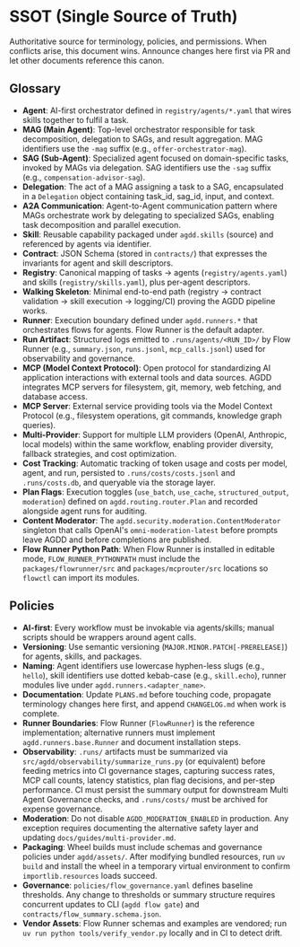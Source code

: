 # SSOT (Single Source of Truth)
Authoritative source for terminology, policies, and permissions. When conflicts arise, this document wins. Announce changes here first via PR and let other documents reference this canon.

## Glossary
- **Agent**: AI-first orchestrator defined in `registry/agents/*.yaml` that wires skills together to fulfil a task.
- **MAG (Main Agent)**: Top-level orchestrator responsible for task decomposition, delegation to SAGs, and result aggregation. MAG identifiers use the `-mag` suffix (e.g., `offer-orchestrator-mag`).
- **SAG (Sub-Agent)**: Specialized agent focused on domain-specific tasks, invoked by MAGs via delegation. SAG identifiers use the `-sag` suffix (e.g., `compensation-advisor-sag`).
- **Delegation**: The act of a MAG assigning a task to a SAG, encapsulated in a `Delegation` object containing task_id, sag_id, input, and context.
- **A2A Communication**: Agent-to-Agent communication pattern where MAGs orchestrate work by delegating to specialized SAGs, enabling task decomposition and parallel execution.
- **Skill**: Reusable capability packaged under `agdd.skills` (source) and referenced by agents via identifier.
- **Contract**: JSON Schema (stored in `contracts/`) that expresses the invariants for agent and skill descriptors.
- **Registry**: Canonical mapping of tasks -> agents (`registry/agents.yaml`) and skills (`registry/skills.yaml`), plus per-agent descriptors.
- **Walking Skeleton**: Minimal end-to-end path (registry -> contract validation -> skill execution -> logging/CI) proving the AGDD pipeline works.
- **Runner**: Execution boundary defined under `agdd.runners.*` that orchestrates flows for agents. Flow Runner is the default adapter.
- **Run Artifact**: Structured logs emitted to `.runs/agents/<RUN_ID>/` by Flow Runner (e.g., `summary.json`, `runs.jsonl`, `mcp_calls.jsonl`) used for observability and governance.
- **MCP (Model Context Protocol)**: Open protocol for standardizing AI application interactions with external tools and data sources. AGDD integrates MCP servers for filesystem, git, memory, web fetching, and database access.
- **MCP Server**: External service providing tools via the Model Context Protocol (e.g., filesystem operations, git commands, knowledge graph queries).
- **Multi-Provider**: Support for multiple LLM providers (OpenAI, Anthropic, local models) within the same workflow, enabling provider diversity, fallback strategies, and cost optimization.
- **Cost Tracking**: Automatic tracking of token usage and costs per model, agent, and run, persisted to `.runs/costs/costs.jsonl` and `.runs/costs.db`, and queryable via the storage layer.
- **Plan Flags**: Execution toggles (`use_batch`, `use_cache`, `structured_output`, `moderation`) defined on `agdd.routing.router.Plan` and recorded alongside agent runs for auditing.
- **Content Moderator**: The `agdd.security.moderation.ContentModerator` singleton that calls OpenAI's `omni-moderation-latest` before prompts leave AGDD and before completions are published.
- **Flow Runner Python Path**: When Flow Runner is installed in editable mode, `FLOW_RUNNER_PYTHONPATH` must include the `packages/flowrunner/src` and `packages/mcprouter/src` locations so `flowctl` can import its modules.

## Policies
- **AI-first**: Every workflow must be invokable via agents/skills; manual scripts should be wrappers around agent calls.
- **Versioning**: Use semantic versioning (`MAJOR.MINOR.PATCH[-PRERELEASE]`) for agents, skills, and packages.
- **Naming**: Agent identifiers use lowercase hyphen-less slugs (e.g., `hello`), skill identifiers use dotted kebab-case (e.g., `skill.echo`), runner modules live under `agdd.runners.<adapter_name>`.
- **Documentation**: Update `PLANS.md` before touching code, propagate terminology changes here first, and append `CHANGELOG.md` when work is complete.
- **Runner Boundaries**: Flow Runner (`FlowRunner`) is the reference implementation; alternative runners must implement `agdd.runners.base.Runner` and document installation steps.
- **Observability**: `.runs/` artifacts must be summarized via `src/agdd/observability/summarize_runs.py` (or equivalent) before feeding metrics into CI governance stages, capturing success rates, MCP call counts, latency statistics, plan flag decisions, and per-step performance. CI must persist the summary output for downstream Multi Agent Governance checks, and `.runs/costs/` must be archived for expense governance.
- **Moderation**: Do not disable `AGDD_MODERATION_ENABLED` in production. Any exception requires documenting the alternative safety layer and updating `docs/guides/multi-provider.md`.
- **Packaging**: Wheel builds must include schemas and governance policies under `agdd/assets/`. After modifying bundled resources, run `uv build` and install the wheel in a temporary virtual environment to confirm `importlib.resources` loads succeed.
- **Governance**: `policies/flow_governance.yaml` defines baseline thresholds. Any change to thresholds or summary structure requires concurrent updates to CLI (`agdd flow gate`) and `contracts/flow_summary.schema.json`.
- **Vendor Assets**: Flow Runner schemas and examples are vendored; run `uv run python tools/verify_vendor.py` locally and in CI to detect drift.
